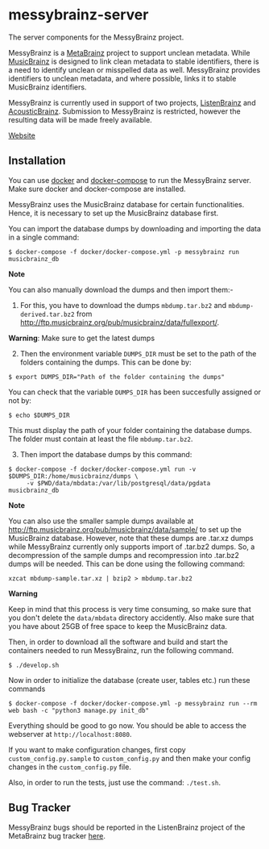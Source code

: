 messybrainz-server
==================

The server components for the MessyBrainz project.

MessyBrainz is a [MetaBrainz](https://metabrainz.org) project to support unclean metadata. While
[MusicBrainz](https://musicbrainz.org) is designed to link clean metadata to stable identifiers,
there is a need to identify unclean or misspelled data as well. MessyBrainz provides identifiers to
unclean metadata, and where possible, links it to stable MusicBrainz identifiers.

MessyBrainz is currently used in support of two projects, [ListenBrainz](https://listenbrainz.org)
and [AcousticBrainz](https://acousticbrainz.org). Submission to MessyBrainz is restricted, however
the resulting data will be made freely available.

[Website](https://messybrainz.org)

## Installation

You can use [docker](https://www.docker.com/) and [docker-compose](https://docs.docker.com/compose/)
to run the MessyBrainz server. Make sure docker and docker-compose are installed.

MessyBrainz uses the MusicBrainz database for certain functionalities. Hence, it is necessary
to set up the MusicBrainz database first.

You can import the database dumps by downloading and importing the data in
a single command:

    $ docker-compose -f docker/docker-compose.yml -p messybrainz run musicbrainz_db

**Note**

You can also manually download the dumps and then import them:-

1. For this, you have to download the dumps ``mbdump.tar.bz2`` and ``mbdump-derived.tar.bz2``
from http://ftp.musicbrainz.org/pub/musicbrainz/data/fullexport/.

**Warning**: Make sure to get the latest dumps

2. Then the environment variable ``DUMPS_DIR`` must be set to the path of the
folders containing the dumps. This can be done by:

```
$ export DUMPS_DIR="Path of the folder containing the dumps"
```

You can check that the variable ``DUMPS_DIR`` has been succesfully assigned or not by:

```
$ echo $DUMPS_DIR
```

This must display the path of your folder containing the database dumps. The folder must contain at least the file    ``mbdump.tar.bz2``.

3. Then import the database dumps by this command:

```
$ docker-compose -f docker/docker-compose.yml run -v $DUMPS_DIR:/home/musicbrainz/dumps \
     -v $PWD/data/mbdata:/var/lib/postgresql/data/pgdata musicbrainz_db
```

**Note**

You can also use the smaller sample dumps available at http://ftp.musicbrainz.org/pub/musicbrainz/data/sample/
to set up the MusicBrainz database. However, note that these dumps are .tar.xz
dumps while MessyBrainz currently only supports import of .tar.bz2 dumps.
So, a decompression of the sample dumps and recompression into .tar.bz2 dumps
will be needed. This can be done using the following command:

    xzcat mbdump-sample.tar.xz | bzip2 > mbdump.tar.bz2

**Warning**

Keep in mind that this process is very time consuming, so make sure that you don't delete the ``data/mbdata`` directory accidently. Also make sure that you have about 25GB of free space to keep the MusicBrainz data.


Then, in order to download all the software and build and start the containers needed to run
MessyBrainz, run the following command.

    $ ./develop.sh

Now in order to initialize the database (create user, tables etc.) run these commands

    $ docker-compose -f docker/docker-compose.yml -p messybrainz run --rm web bash -c "python3 manage.py init_db"

Everything should be good to go now. You should be able to access the webserver at `http://localhost:8080`.

If you want to make configuration changes, first copy `custom_config.py.sample` to `custom_config.py`
and then make your config changes in the `custom_config.py` file.

Also, in order to run the tests, just use the command: `./test.sh`.

## Bug Tracker

MessyBrainz bugs should be reported in the ListenBrainz project of the MetaBrainz bug tracker
[here](https://tickets.metabrainz.org).
